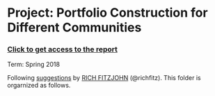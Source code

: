 # Project: Portfolio Construction for Different Communities 


### [Click to get access to the report](https://github.com/stella-chen28/My-repository/blob/master/Portfolio%20Construction%20for%20Different%20Communities/Slides.pdf)

Term: Spring 2018

	
Following [suggestions](http://nicercode.github.io/blog/2013-04-05-projects/) by [RICH FITZJOHN](http://nicercode.github.io/about/#Team) (@richfitz). This folder is orgarnized as follows.

